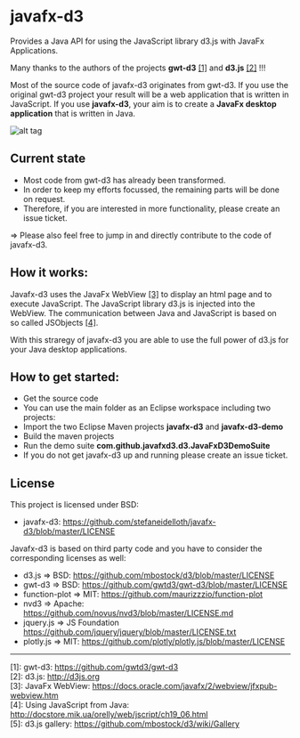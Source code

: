 # javafx-d3 #

Provides a Java API for using the JavaScript library d3.js with JavaFx Applications.

Many thanks to the authors of the projects **gwt-d3** [[1]](https://github.com/gwtd3/gwt-d3 "gwt-d3")  and **d3.js** [[2]](http://d3js.org "d3.js") !!! 

Most of the source code of javafx-d3 originates from gwt-d3. If you use the original
gwt-d3 project your result will be a web application that is written in JavaScript. 
If you use **javafx-d3**, your aim is to create a **JavaFx desktop application**
that is written in Java.

![alt tag](https://github.com/stefaneidelloth/javafx-d3/blob/master/javafx-d3-demo/src/test/resources/javafxd3.png)

## Current state

* Most code from gwt-d3 has already been transformed.
* In order to keep my efforts focussed, the remaining parts will be done on request. 
* Therefore, if you are interested in more functionality, please create an issue ticket.

=> Please also feel free to jump in and directly contribute to the code of javafx-d3.  

## How it works: ##

Javafx-d3 uses the JavaFx WebView [[3]](https://docs.oracle.com/javafx/2/webview/jfxpub-webview.htm "JavaFx WebView") to display an html page and to execute JavaScript.
The JavaScript library d3.js is injected into the WebView. The communication between Java and JavaScript is based on  
so called JSObjects [[4]](http://docstore.mik.ua/orelly/web/jscript/ch19_06.html "Using JavaScript from Java"). 

With this straregy of javafx-d3 you are able to use the full power of d3.js for your Java desktop applications. 

## How to get started: ##

* Get the source code 
* You can use the main folder as an Eclipse workspace including two projects:
* Import the two Eclipse Maven projects **javafx-d3** and **javafx-d3-demo**
* Build the maven projects
* Run the demo suite **com.github.javafxd3.d3.JavaFxD3DemoSuite**
* If you do not get javafx-d3 up and running please create an issue ticket. 

## License ##

This project is licensed under BSD:
* javafx-d3: https://github.com/stefaneidelloth/javafx-d3/blob/master/LICENSE

Javafx-d3 is based on third party code and you have to consider the corresponding licenses as well:
* d3.js => BSD: https://github.com/mbostock/d3/blob/master/LICENSE
* gwt-d3 => BSD: https://github.com/gwtd3/gwt-d3/blob/master/LICENSE
* function-plot => MIT: https://github.com/maurizzzio/function-plot
* nvd3 => Apache: https://github.com/novus/nvd3/blob/master/LICENSE.md
* jquery.js => JS Foundation https://github.com/jquery/jquery/blob/master/LICENSE.txt
* plotly.js => MIT: https://github.com/plotly/plotly.js/blob/master/LICENSE

----  
 
[1]: gwt-d3: https://github.com/gwtd3/gwt-d3<br>
[2]: d3.js: http://d3js.org<br>
[3]: JavaFx WebView: https://docs.oracle.com/javafx/2/webview/jfxpub-webview.htm<br>
[4]: Using JavaScript from Java: http://docstore.mik.ua/orelly/web/jscript/ch19_06.html<br>
[5]: d3.js gallery: https://github.com/mbostock/d3/wiki/Gallery<br>

